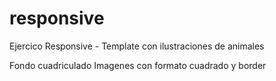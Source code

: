 # responsive
Ejercico Responsive - Template con ilustraciones de animales

Fondo cuadriculado
Imagenes con formato cuadrado y border
